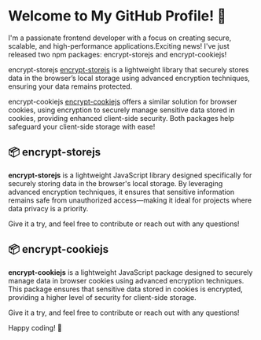 # Welcome to My GitHub Profile! 👋

I'm a passionate frontend developer with a focus on creating secure, scalable, and high-performance applications.Exciting news! I've just released two npm packages: encrypt-storejs and encrypt-cookiejs!

encrypt-storejs [encrypt-storejs](https://www.npmjs.com/package/encrypt-storejs) is a lightweight library that securely stores data in the browser’s local storage using advanced encryption techniques, ensuring your data remains protected.

encrypt-cookiejs [encrypt-cookiejs](https://www.npmjs.com/package/encrypt-cookiejs) offers a similar solution for browser cookies, using encryption to securely manage sensitive data stored in cookies, providing enhanced client-side security. Both packages help safeguard your client-side storage with ease!

## 📦 encrypt-storejs
**encrypt-storejs** is a lightweight JavaScript library designed specifically for securely storing data in the browser's local storage. By leveraging advanced encryption techniques, it ensures that sensitive information remains safe from unauthorized access—making it ideal for projects where data privacy is a priority.

Give it a try, and feel free to contribute or reach out with any questions!


## 📦 encrypt-cookiejs
**encrypt-cookiejs** is a lightweight JavaScript package designed to securely manage data in browser cookies using advanced encryption techniques. This package ensures that sensitive data stored in cookies is encrypted, providing a higher level of security for client-side storage.

Give it a try, and feel free to contribute or reach out with any questions!

Happy coding! 🚀
